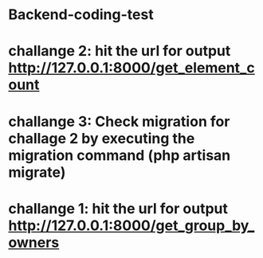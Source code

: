 # Backend-coding-test

# challange 2: hit the url for output http://127.0.0.1:8000/get_element_count

# challange 3: Check migration for challage 2 by executing the migration command (php artisan migrate)

# challange 1: hit the url for output http://127.0.0.1:8000/get_group_by_owners
